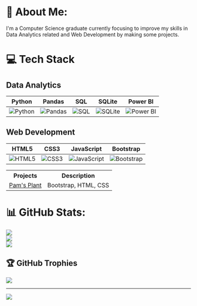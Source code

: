 # 💫 About Me:
I'm a Computer Science graduate currently focusing to improve my skills in Data Analytics related and Web Development by making some projects.


# 💻 Tech Stack

## Data Analytics
| Python | Pandas | SQL | SQLite | Power BI |
|:---:|:---:|:---:|:---:|:---:|
| ![Python](https://img.shields.io/badge/python-3670A0?style=flat&logo=python&logoColor=ffdd54) | ![Pandas](https://img.shields.io/badge/pandas-%23150458?style=flat&logo=pandas&logoColor=white) | ![SQL](https://img.shields.io/badge/sql-%2300758F.svg?style=flat&logo=mysql&logoColor=white) | ![SQLite](https://img.shields.io/badge/sqlite-%2307405e.svg?style=flat&logo=sqlite&logoColor=white) | ![Power BI](https://img.shields.io/badge/Power%20BI-F2C811?style=flat&logo=powerbi&logoColor=black) |

## Web Development
| HTML5 | CSS3 | JavaScript | Bootstrap |
|:---:|:---:|:---:|:---:|
| ![HTML5](https://img.shields.io/badge/html5-%23E34F26?style=flat&logo=html5&logoColor=white) | ![CSS3](https://img.shields.io/badge/css3-%231572B6?style=flat&logo=css3&logoColor=white) | ![JavaScript](https://img.shields.io/badge/javascript-%23323330?style=flat&logo=javascript&logoColor=%23F7DF1E) | ![Bootstrap](https://img.shields.io/badge/bootstrap-%238511FA?style=flat&logo=bootstrap&logoColor=white) |

<table>
  <tr>
    <th>Projects</th>
    <th>Description</th>
  </tr>
  <tr>
    <td><a href="https://github.com/iqlimaputrih/Pams_Plants">Pam's Plant</a></td>
    <td>Bootstrap, HTML, CSS</td>
  </tr>
</table>

# 📊 GitHub Stats:
![](https://github-readme-stats.vercel.app/api?username=iqlimaputrih&theme=rose&hide_border=false&include_all_commits=false&count_private=false)<br/>
![](https://nirzak-streak-stats.vercel.app/?user=iqlimaputrih&theme=rose&hide_border=false)<br/>
![](https://github-readme-stats.vercel.app/api/top-langs/?username=iqlimaputrih&theme=rose&hide_border=false&include_all_commits=false&count_private=false&layout=compact)

## 🏆 GitHub Trophies
![](https://github-profile-trophy.vercel.app/?username=iqlimaputrih&theme=radical&no-frame=true&no-bg=false&margin-w=4)

---
[![](https://visitcount.itsvg.in/api?id=iqlimaputrih&icon=0&color=0)](https://visitcount.itsvg.in)

<!-- Proudly created with GPRM ( https://gprm.itsvg.in ) -->
